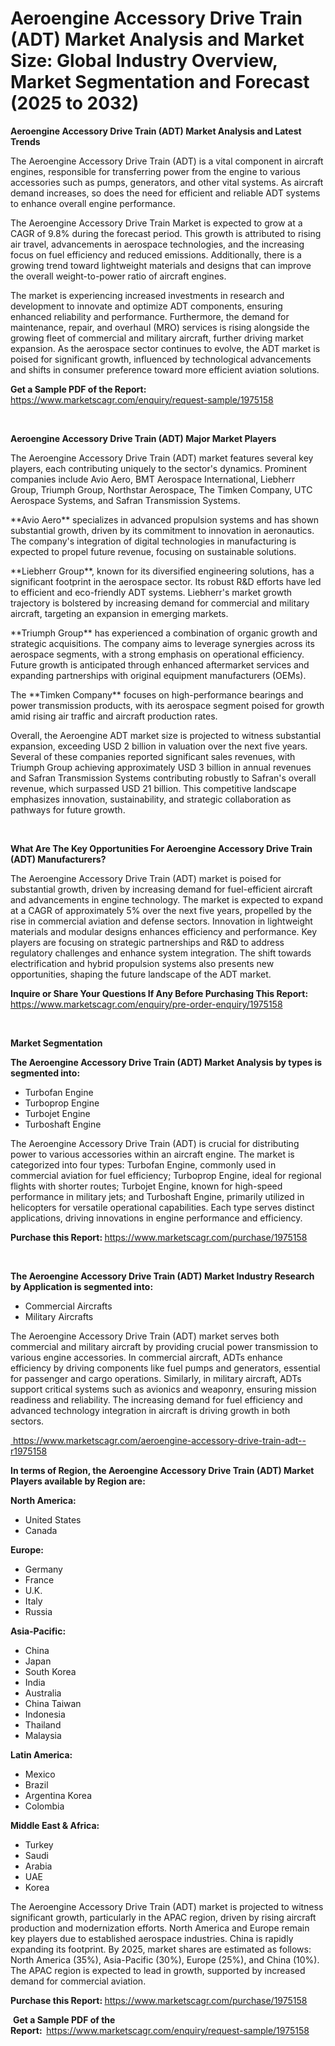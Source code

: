 <p><h1>Aeroengine Accessory Drive Train (ADT) Market Analysis and Market Size: Global Industry Overview, Market Segmentation and Forecast (2025 to 2032)</h1></p><p><strong>Aeroengine Accessory Drive Train (ADT) Market Analysis and Latest Trends</strong></p>
<p><p>The Aeroengine Accessory Drive Train (ADT) is a vital component in aircraft engines, responsible for transferring power from the engine to various accessories such as pumps, generators, and other vital systems. As aircraft demand increases, so does the need for efficient and reliable ADT systems to enhance overall engine performance.</p><p>The Aeroengine Accessory Drive Train Market is expected to grow at a CAGR of 9.8% during the forecast period. This growth is attributed to rising air travel, advancements in aerospace technologies, and the increasing focus on fuel efficiency and reduced emissions. Additionally, there is a growing trend toward lightweight materials and designs that can improve the overall weight-to-power ratio of aircraft engines.</p><p>The market is experiencing increased investments in research and development to innovate and optimize ADT components, ensuring enhanced reliability and performance. Furthermore, the demand for maintenance, repair, and overhaul (MRO) services is rising alongside the growing fleet of commercial and military aircraft, further driving market expansion. As the aerospace sector continues to evolve, the ADT market is poised for significant growth, influenced by technological advancements and shifts in consumer preference toward more efficient aviation solutions.</p></p>
<p><strong>Get a Sample PDF of the Report:&nbsp;</strong> <a href="https://www.marketscagr.com/enquiry/request-sample/1975158?utm_campaign=2198&utm_medium=2&utm_source=Github&utm_content=ia&utm_term=12042025&utm_id=aeroengine-accessory-drive-train-adt">https://www.marketscagr.com/enquiry/request-sample/1975158</a></p>
<p>&nbsp;</p>
<p><strong>Aeroengine Accessory Drive Train (ADT) Major Market Players</strong></p>
<p><p>The Aeroengine Accessory Drive Train (ADT) market features several key players, each contributing uniquely to the sector's dynamics. Prominent companies include Avio Aero, BMT Aerospace International, Liebherr Group, Triumph Group, Northstar Aerospace, The Timken Company, UTC Aerospace Systems, and Safran Transmission Systems.</p><p>**Avio Aero** specializes in advanced propulsion systems and has shown substantial growth, driven by its commitment to innovation in aeronautics. The company's integration of digital technologies in manufacturing is expected to propel future revenue, focusing on sustainable solutions.</p><p>**Liebherr Group**, known for its diversified engineering solutions, has a significant footprint in the aerospace sector. Its robust R&D efforts have led to efficient and eco-friendly ADT systems. Liebherr's market growth trajectory is bolstered by increasing demand for commercial and military aircraft, targeting an expansion in emerging markets.</p><p>**Triumph Group** has experienced a combination of organic growth and strategic acquisitions. The company aims to leverage synergies across its aerospace segments, with a strong emphasis on operational efficiency. Future growth is anticipated through enhanced aftermarket services and expanding partnerships with original equipment manufacturers (OEMs).</p><p>The **Timken Company** focuses on high-performance bearings and power transmission products, with its aerospace segment poised for growth amid rising air traffic and aircraft production rates.</p><p>Overall, the Aeroengine ADT market size is projected to witness substantial expansion, exceeding USD 2 billion in valuation over the next five years. Several of these companies reported significant sales revenues, with Triumph Group achieving approximately USD 3 billion in annual revenues and Safran Transmission Systems contributing robustly to Safran's overall revenue, which surpassed USD 21 billion. This competitive landscape emphasizes innovation, sustainability, and strategic collaboration as pathways for future growth.</p></p>
<p>&nbsp;</p>
<p><strong>What Are The Key Opportunities For Aeroengine Accessory Drive Train (ADT) Manufacturers?</strong></p>
<p><p>The Aeroengine Accessory Drive Train (ADT) market is poised for substantial growth, driven by increasing demand for fuel-efficient aircraft and advancements in engine technology. The market is expected to expand at a CAGR of approximately 5% over the next five years, propelled by the rise in commercial aviation and defense sectors. Innovation in lightweight materials and modular designs enhances efficiency and performance. Key players are focusing on strategic partnerships and R&D to address regulatory challenges and enhance system integration. The shift towards electrification and hybrid propulsion systems also presents new opportunities, shaping the future landscape of the ADT market.</p></p>
<p><strong>Inquire or Share Your Questions If Any Before Purchasing This Report:</strong> <a href="https://www.marketscagr.com/enquiry/pre-order-enquiry/1975158?utm_campaign=2198&utm_medium=2&utm_source=Github&utm_content=ia&utm_term=12042025&utm_id=aeroengine-accessory-drive-train-adt">https://www.marketscagr.com/enquiry/pre-order-enquiry/1975158</a></p>
<p>&nbsp;</p>
<p><strong>Market Segmentation</strong></p>
<p><strong>The Aeroengine Accessory Drive Train (ADT) Market Analysis by types is segmented into:</strong></p>
<p><ul><li>Turbofan Engine</li><li>Turboprop Engine</li><li>Turbojet Engine</li><li>Turboshaft Engine</li></ul></p>
<p><p>The Aeroengine Accessory Drive Train (ADT) is crucial for distributing power to various accessories within an aircraft engine. The market is categorized into four types: Turbofan Engine, commonly used in commercial aviation for fuel efficiency; Turboprop Engine, ideal for regional flights with shorter routes; Turbojet Engine, known for high-speed performance in military jets; and Turboshaft Engine, primarily utilized in helicopters for versatile operational capabilities. Each type serves distinct applications, driving innovations in engine performance and efficiency.</p></p>
<p><strong>Purchase this Report:&nbsp;</strong><a href="https://www.marketscagr.com/purchase/1975158?utm_campaign=2198&utm_medium=2&utm_source=Github&utm_content=ia&utm_term=12042025&utm_id=aeroengine-accessory-drive-train-adt">https://www.marketscagr.com/purchase/1975158</a></p>
<p>&nbsp;</p>
<p><strong>The Aeroengine Accessory Drive Train (ADT) Market Industry Research by Application is segmented into:</strong></p>
<p><ul><li>Commercial Aircrafts</li><li>Military Aircrafts</li></ul></p>
<p><p>The Aeroengine Accessory Drive Train (ADT) market serves both commercial and military aircraft by providing crucial power transmission to various engine accessories. In commercial aircraft, ADTs enhance efficiency by driving components like fuel pumps and generators, essential for passenger and cargo operations. Similarly, in military aircraft, ADTs support critical systems such as avionics and weaponry, ensuring mission readiness and reliability. The increasing demand for fuel efficiency and advanced technology integration in aircraft is driving growth in both sectors.</p></p>
<p><a href="https://www.marketscagr.com/aeroengine-accessory-drive-train-adt--r1975158?utm_campaign=2198&utm_medium=2&utm_source=Github&utm_content=ia&utm_term=12042025&utm_id=aeroengine-accessory-drive-train-adt">&nbsp;https://www.marketscagr.com/aeroengine-accessory-drive-train-adt--r1975158</a></p>
<p><strong>In terms of Region, the Aeroengine Accessory Drive Train (ADT) Market Players available by Region are:</strong></p>
<p>
    <p> <strong> North America: </strong>
        <ul>
            <li>United States</li>
            <li>Canada</li>
        </ul>
        </p> 
    <p> <strong> Europe: </strong>
        <ul>
            <li>Germany</li>
            <li>France</li>
            <li>U.K.</li>
            <li>Italy</li>
            <li>Russia</li>
        </ul>
        </p> 
    <p> <strong> Asia-Pacific: </strong>
        <ul>
            <li>China</li>
            <li>Japan</li>
            <li>South Korea</li>
            <li>India</li>
            <li>Australia</li>
            <li>China Taiwan</li>
            <li>Indonesia</li>
            <li>Thailand</li>
            <li>Malaysia</li>
        </ul>
        </p> 
    <p> <strong> Latin America: </strong>
        <ul>
            <li>Mexico</li>
            <li>Brazil</li>
            <li>Argentina Korea</li>
            <li>Colombia</li>
        </ul>
        </p> 
    <p> <strong> Middle East & Africa: </strong>
        <ul>
            <li>Turkey</li>
            <li>Saudi</li>
            <li>Arabia</li>
            <li>UAE</li>
            <li>Korea</li>
        </ul>
    </p>
    </p>
<p><p>The Aeroengine Accessory Drive Train (ADT) market is projected to witness significant growth, particularly in the APAC region, driven by rising aircraft production and modernization efforts. North America and Europe remain key players due to established aerospace industries. China is rapidly expanding its footprint. By 2025, market shares are estimated as follows: North America (35%), Asia-Pacific (30%), Europe (25%), and China (10%). The APAC region is expected to lead in growth, supported by increased demand for commercial aviation.</p></p>
<p><strong>Purchase this Report: </strong><a href="https://www.marketscagr.com/purchase/1975158?utm_campaign=2198&utm_medium=2&utm_source=Github&utm_content=ia&utm_term=12042025&utm_id=aeroengine-accessory-drive-train-adt">https://www.marketscagr.com/purchase/1975158</a></p>
<p>&nbsp;<strong>Get a Sample PDF of the Report:&nbsp;&nbsp;</strong><a href="https://www.marketscagr.com/enquiry/request-sample/1975158?utm_campaign=2198&utm_medium=2&utm_source=Github&utm_content=ia&utm_term=12042025&utm_id=aeroengine-accessory-drive-train-adt">https://www.marketscagr.com/enquiry/request-sample/1975158</a></p>
<p><strong></strong></p>
<p><p></p><p></p><p></p></p>